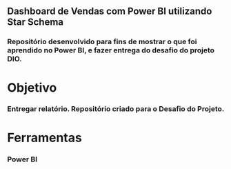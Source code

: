 ## Dashboard de Vendas com Power BI utilizando Star Schema

### Repositório desenvolvido para fins de mostrar o que foi aprendido no Power BI, e fazer entrega do desafio do projeto DIO.

# Objetivo

### Entregar relatório. Repositório criado para o Desafio do Projeto.

# Ferramentas

### Power BI
